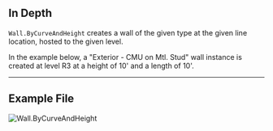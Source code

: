 ## In Depth
`Wall.ByCurveAndHeight` creates a wall of the given type at the given line location, hosted to the given level.

In the example below, a "Exterior - CMU on Mtl. Stud" wall instance is created at level R3 at a height of 10' and a length of 10'.
___
## Example File

![Wall.ByCurveAndHeight](./Revit.Elements.Wall.ByCurveAndHeight_img.jpg)
